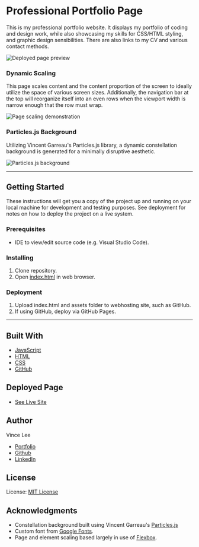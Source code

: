 # Professional Portfolio Page

This is my professional portfolio website. It displays my portfolio of coding and design work, while also showcasing my skills for CSS/HTML styling, and graphic design sensibilities. There are also links to my CV and various contact methods.

![Deployed page preview](./assets/images/portfolio-site.gif)

### Dynamic Scaling

This page scales content and the content proportion of the screen to ideally utilize the space of various screen sizes. Additionally, the navigation bar at the top will reorganize itself into an even rows when the viewport width is narrow enough that the row must wrap.

![Page scaling demonstration](./assets/images/scaling-demo.gif)

### Particles.js Background

Utilizing Vincent Garreau's Particles.js library, a dynamic constellation background is generated for a minimally disruptive aesthetic.

![Particles.js background](./assets/images/particles-js.gif)

---

## Getting Started

These instructions will get you a copy of the project up and running on your local machine for development and testing purposes. See deployment for notes on how to deploy the project on a live system.

### Prerequisites

* IDE to view/edit source code (e.g. Visual Studio Code).

### Installing

1. Clone repository.
1. Open [index.html](index.html) in web browser.

### Deployment

1. Upload index.html and assets folder to webhosting site, such as GitHub.
1. If using GitHub, deploy via GitHub Pages.

---

## Built With

* [JavaScript](https://developer.mozilla.org/en-US/docs/Web/JavaScript)
* [HTML](https://developer.mozilla.org/en-US/docs/Web/HTML)
* [CSS](https://developer.mozilla.org/en-US/docs/Web/CSS)
* [GitHub](https://github.com/)

## Deployed Page

* [See Live Site](https://starryblue7.github.io/portfolio-ii/)

## Author

Vince Lee
- [Portfolio](https://starryblue7.github.io/portfolio/)
- [Github](https://github.com/StarryBlue7)
- [LinkedIn](https://www.linkedin.com/in/vince-lee/)

## License

License: [MIT License](https://vince-lee.mit-license.org/)

## Acknowledgments

* Constellation background built using Vincent Garreau's [Particles.js](https://github.com/VincentGarreau/particles.js/)
* Custom font from [Google Fonts](https://fonts.google.com/).
* Page and element scaling based largely in use of [Flexbox](https://dev.to/rleggos/how-to-make-emojis-accessible-in-html-2n7).

